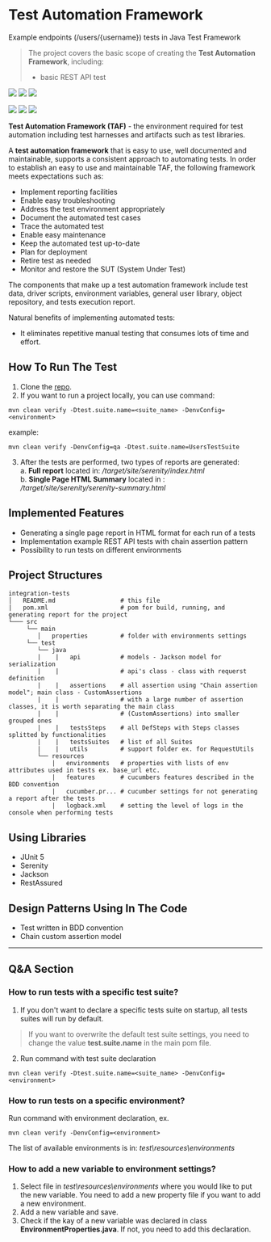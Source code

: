 # Test Automation Framework
Example endpoints (/users/{username}) tests in Java Test Framework

> The project covers the basic scope of creating the **Test Automation Framework**, including:
> - basic REST API test

![](https://img.shields.io/badge/Code-Java%2017-informational?style=flat&color=blueviolet)
![](https://img.shields.io/badge/Build-Maven-informational?style=flat&color=blueviolet)
![](https://img.shields.io/badge/Test_Framework-JUnit5-informational?style=flat&color=blueviolet)

[//]: # (![]&#40;https://img.shields.io/badge/Library_to_UI_tests-Selenium-informational?style=flat&color=blueviolet&#41;)
![](https://img.shields.io/badge/Framework_to_implemented_BDD-Cucumber-informational?style=flat&color=blueviolet)
![](https://img.shields.io/badge/Library_to_API_tests-Rest_Assured-informational?style=flat&color=blueviolet)
![](https://img.shields.io/badge/Reports-Serenity-informational?style=flat&color=blueviolet)

**Test Automation Framework (TAF)** - the environment required for test automation including test harnesses and artifacts
such as test libraries. 

A **test automation framework** that is easy to use, well documented and maintainable, supports a consistent approach to
automating tests. In order to establish an easy to use and maintainable TAF, the following framework meets expectations such as: 
- Implement reporting facilities 
- Enable easy troubleshooting 
- Address the test environment appropriately 
- Document the automated test cases 
- Trace the automated test 
- Enable easy maintenance
- Keep the automated test up-to-date
- Plan for deployment
- Retire test as needed
- Monitor and restore the SUT (System Under Test)

The components that make up a test automation framework include test data, driver scripts, environment variables, 
general user library, object repository, and tests execution report. 

Natural benefits of implementing automated tests:
 - It eliminates repetitive manual testing that consumes lots of time and effort. 

## How To Run The Test
1. Clone the [repo](https://github.com/FrostBrain2020/java-test-framework).
2. If you want to run a project locally, you can use command:
```
mvn clean verify -Dtest.suite.name=<suite_name> -DenvConfig=<environment>
```
example:
```
mvn clean verify -DenvConfig=qa -Dtest.suite.name=UsersTestSuite
```
3. After the tests are performed, two types of reports are generated: \
   a. **Full report** located in: */target/site/serenity/index.html* \
   b. **Single Page HTML Summary** located in : */target/site/serenity/serenity-summary.html*

## Implemented Features 
- Generating a single page report in HTML format for each run of a tests
- Implementation example REST API tests with chain assertion pattern
- Possibility to run tests on different environments

## Project Structures 
```
integration-tests
│   README.md                  # this file      
|   pom.xml                    # pom for build, running, and generating report for the project         
└─── src 
     └── main           
        │   properties         # folder with environments settings 
     └── test           
        └── java               
        |    |   api           # models - Jackson model for serialization
        |    |                 # api's class - class with requerst definition   
        |    |   assertions    # all assertion using "Chain assertion model"; main class - CustomAssertions
        |    |                 # with a large number of assertion classes, it is worth separating the main class 
        |    |                 # (CustomAssertions) into smaller grouped ones
        |    |   testsSteps    # all DefSteps with Steps classes splitted by functionalities
        |    |   testsSuites   # list of all Suites
        |    |   utils         # support folder ex. for RequestUtils       
        └── resources 
            |   environments   # properties with lists of env attributes used in tests ex. base_url etc. 
            |   features       # cucumbers features described in the BDD convention
            |   cucumber.pr... # cucumber settings for not generating a report after the tests
            |   logback.xml    # setting the level of logs in the console when performing tests

```

## Using Libraries 
- JUnit 5
- Serenity
- Jackson
- RestAssured

## Design Patterns Using In The Code
- Test written in BDD convention
- Chain custom assertion model


---
## Q&A Section 
### How to run tests with a specific test suite?
1. If you don't want to declare a specific tests suite on startup, all tests suites will run by default.
> If you want to overwrite the default test suite settings, you need to change the value **test.suite.name** in the main pom file.
2. Run command with test suite declaration
```
mvn clean verify -Dtest.suite.name=<suite_name> -DenvConfig=<environment>
```

### How to run tests on a specific environment?
Run command with environment declaration, ex.
```
mvn clean verify -DenvConfig=<environment>
```
The list of available environments is in: _test\resources\environments_

### How to add a new variable to environment settings?
1. Select file in _test\resources\environments_ where you would like to put the new variable. You need to add a new property file if you want to add a new environment.
2. Add a new variable and save.
3. Check if the kay of a new variable was declared in class **EnvironmentProperties.java**. If not, you need to add this declaration. 